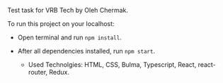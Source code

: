 Test task for VRB Tech by Oleh Chermak.


To run this project on your localhost:
- Open terminal and run `npm install`.
- After all dependencies installed, run `npm start`.

  - Used Technolgies: HTML, CSS, Bulma, Typescript, React, react-router, Redux.
